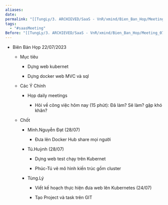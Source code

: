 ```yaml
---
aliases: 
date: 
permalink: "[[TungLy/3. ARCHIEVED/SaaS - VnR/xmind/Bien_Ban_Hop/Meeting_00]]"
tags:
  - "#saasMeeting"
Before: "[[TungLy/3. ARCHIEVED/SaaS - VnR/xmind/Bien_Ban_Hop/Meeting_0715]]"
---
```

- Biên Bản Họp 22/07/2023
    
    - Mục tiêu
        
        - Dựng web kubernet
            
        - Dựng docker web MVC và sql
            
    - Các Ý Chính
        
        - Họp daily meetings
            
            - Hỏi về công việc hôm nay (15 phút): Đã làm? Sẽ làm? gặp khó khăn?
                
    - Chốt
        
        - Minh.Nguyễn Đạt (28/07)
            
            - Đưa lên Docker Hub share mọi người
                
        - Tú.Huỳnh (28/07)
            
            - Dựng web test chạy trên Kubernet
                
            - Phúc-Tú vẽ mô hình kiến trúc gồm cluster
                
        - Tùng.Lý
            
            - Viết kế hoạch thực hiện đưa web lên Kubernetes (24/07)
                
            - Tạo Project và task trên GIT